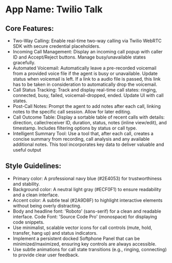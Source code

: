 # **App Name**: Twilio Talk

## Core Features:

- Two-Way Calling: Enable real-time two-way calling via Twilio WebRTC SDK with secure credential placeholders.
- Incoming Call Management: Display an incoming call popup with caller ID and Accept/Reject buttons. Manage busy/unavailable states gracefully.
- Automated Voicemail: Automatically leave a pre-recorded voicemail from a provided voice file if the agent is busy or unavailable. Update status when voicemail is left. If a link to a audio file is passed, this link has to be taken in consideration to automatically drop the voicemail.
- Call Status Tracking: Track and display real-time call states: ringing, connected, busy, failed, voicemail-dropped, ended. Update UI with call states.
- Post-Call Notes: Prompt the agent to add notes after each call, linking notes to the specific call session. Allow for later editing.
- Call Outcome Table: Display a sortable table of recent calls with details: direction, caller/receiver ID, duration, status, notes (inline view/edit), and timestamp. Includes filtering options by status or call type.
- Intelligent Summary Tool: Use a tool that, after each call, creates a concise summary from recording, call analysis and any available additional notes. This tool incorporates key data to deliver valuable and useful output

## Style Guidelines:

- Primary color: A professional navy blue (#2E4053) for trustworthiness and stability.
- Background color: A neutral light gray (#ECF0F1) to ensure readability and a clean interface.
- Accent color: A subtle teal (#2A9D8F) to highlight interactive elements without being overly distracting.
- Body and headline font: 'Roboto' (sans-serif) for a clean and readable interface. Code Font: 'Source Code Pro' (monospace) for displaying code snippets.
- Use minimalist, scalable vector icons for call controls (mute, hold, transfer, hang up) and status indicators.
- Implement a persistent docked Softphone Panel that can be minimized/maximized, ensuring key controls are always accessible.
- Use subtle animations for call state transitions (e.g., ringing, connecting) to provide clear user feedback.